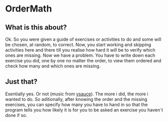 # OrderMath

## What is this about?
Ok. So you were given a guide of exercises or activities to do and some will be chosen, at random, to correct. Now, you start working and skipping activities here and there till you realise how hard it will be to verify which ones are missing. Now we have a problem. You have to write down each exercise you did, one by one no matter the order, to view them ordered and check how many and which ones are missing.

## Just that?
Esentially yes. Or not (music from [vsauce](https://www.youtube.com/user/Vsauce)). The more i did, the more i wanted to do. So aditionally, after knowing the order and the missing exercises, you can specify how many you have to hand in so that the program tells you how likely it is for you to be asked an exercise you haven´t done if so.
